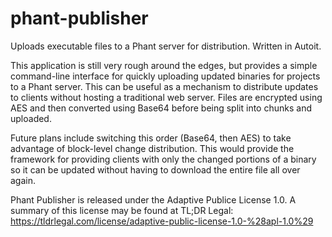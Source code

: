 # phant-publisher
Uploads executable files to a Phant server for distribution. Written in Autoit.

This application is still very rough around the edges, but provides a simple command-line interface for quickly uploading updated binaries for projects to a Phant server. This can be useful as a mechanism to distribute updates to clients without hosting a traditional web server. Files are encrypted using AES and then converted using Base64 before being split into chunks and uploaded.

Future plans include switching this order (Base64, then AES) to take advantage of block-level change distribution. This would provide the framework for providing clients with only the changed portions of a binary so it can be updated without having to download the entire file all over again.

Phant Publisher is released under the Adaptive Publice License 1.0. A summary of this license may be found at TL;DR Legal: https://tldrlegal.com/license/adaptive-public-license-1.0-%28apl-1.0%29
